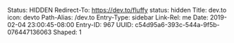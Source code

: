 Status: HIDDEN
Redirect-To: https://dev.to/fluffy
status: hidden
Title: dev.to
icon: devto
Path-Alias: /dev.to
Entry-Type: sidebar
Link-Rel: me
Date: 2019-02-04 23:00:45-08:00
Entry-ID: 967
UUID: c54d95a6-393c-544a-9f5b-076447136063
Shaped: 1

